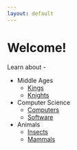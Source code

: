 ```yaml
---
layout: default
---
```


# Welcome!

Learn about - 

- Middle Ages
    - [Kings](kings.html)
    - [Knights](knights.html)
- Computer Science
    - [Computers](computer.html)
    - [Software](software.html)
- Animals
    - [Insects](insects.html)
    - [Mammals](mammals.html)